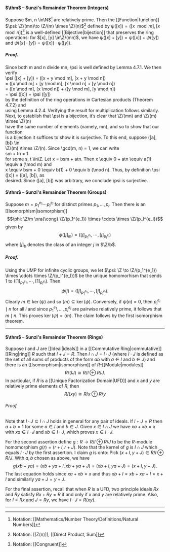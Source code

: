 #### $\thm$ – Sunzi's Remainder Theorem (Integers)
Suppose $m, n \in\N$[^1] are relatively prime. Then the [[Function|function]] $\psi: \Z/(mn)\to \Z/(m) \times \Z/(n)$[^2] defined by $\psi ([x]) = ([x \mod m], [x \mod n])$[^3] is a well-defined [[Bijective|bijection]] that preserves the ring operations: for $[x], [y] \in\Z/(mn)$, we have $\psi ([x] + [y]) = \psi ([x]) + \psi ([y])$  and  $\psi ([x] \cdot  [y]) = \psi ([x]) \cdot  \psi ([y])$.

##### *Proof.*
Since both m and n divide mn, \psi  is well defined by Lemma 4.7.1. We then  
verify  
\psi ([x] + [y]) = ([x + y \mod m], [x + y \mod n])  
= ([x \mod m] + [y \mod m], [x \mod n] + [y \mod n])  
= ([x \mod m], [x \mod n]) + ([y \mod m], [y \mod n])  
= \psi ([x]) + \psi ([y])  
by the definition of the ring operations in Cartesian products (Theorem 4.7.2) and  
using Lemma 4.2.4. Verifying the result for multiplication follows similarly.  
Next, to establish that \psi  is a bijection, it’s clear that \Z/(mn) and \Z/(m) \times \Z/(n)  
have the same number of elements (namely, mn), and so to show that our function  
is a bijection it suffices to show it is surjective. To this end, suppose ([a], [b]) \in  
\Z/(m) \times \Z/(n). Since \gcd(m, n) = 1, we can write  
sm + tn = 1  
for some s, t \in\Z. Let x = bsm + atn. Then x \equiv 0 + atn \equiv a(1) \equiv a (\mod m) and  
x \equiv bsm + 0 \equiv b(1) + 0 \equiv b (\mod n). Thus, by definition \psi ([x]) = ([a], [b]), as  
desired. Since ([a], [b]) was arbitrary, we conclude \psi  is surjective.

[^1]: Notation: [[Mathematics/Number Theory/Definitions/Natural Numbers]]
[^2]: Notation: [[Z(n)]], [[Direct Product, Sum]]
[^3]: Notation: [[Congruent]]

#### $\thm$ – Sunzi's Remainder Theorem (Groups)
Suppose $m = p_1^{e_1} \cdots p_l^{e_l}$ for distinct primes $p_1, \dots, p_l$. Then there is an [[Isomorphism|isomorphism]]
$$\phi: \Z/m \xra{\cong} \Z/(p_1^{e_1}) \times \cdots \times \Z/(p_l^{e_l})$$
given by
$$\phi([j]_m) = ([j]_{{p_1}^{e_1}}, \cdots, [j]_{{p_l}^{e_l}})$$
where $[j]_b$ denotes the class of an integer $j$ in $\Z/b$.
##### *Proof.*
Using the UMP for infinite cyclic groups, 
we let $\psi: \Z \to \Z/(p_1^{e_1}) \times \cdots \times \Z/(p_l^{e_l})$ be the unique homomorhism that sends $1$ to 
$([1]_{{p_1}^{e_1}}, \cdots, [1]_{{p_l}^{e_l}})$. Then 
$$
\psi(j) = ([j]_{{p_1}^{e_1}}, \cdots, [j]_{{p_l}^{e_l}}).
$$
Clearly $m \in \ker(\psi)$ and so $\langle m \rangle \subseteq \ker(\psi)$. Conversely, if $\psi(n) = 0$, then $p_i^{e_i} \mid n$ for all $i$ and since 
$p_1^{e_1}, \dots, p_l^{e_l}$ are pairwise relatively prime, it follows that $m \mid n$. This proves $\ker(\psi) = \langle m \rangle$. The claim follows by the first isomorphism theorem.
***

#### $\thm$ – Sunzi's Remainder Theorem (Rings)
Suppose $I$ and $J$ are [[Ideal|ideals]] in a [[Commutative Ring|commutative]] [[Ring|ring]] $R$ such that $I + J = R$. Then $I \cap J = I \cdot J$ (where $I \cdot J$ is defined as the set of all sums of products of  the form $ab$ with $a \in I$ and $b \in J$) and there is an [[Isomorphism|isomorphism]] of $R$-[[Module|modules]] $$R/(I J) \cong R/I \oplus R/J.$$
In particular, if $R$ is a [[Unique Factorization Domain|UFD]] and $x$ and $y$ are relatively prime elements of $R$, then $$R/(xy) \cong R/x \oplus R/y$$

###### *Proof.* 
Note that $I \cdot J \subseteq I \cap J$ holds in general for any pair of ideals. If $I + J = R$ then $a + b = 1$ for some $a \in I$ and $b \in J$. Given $x \in I \cap J$ we have $xa + xb = x$ with $xa \in I \cdot J$ and $xb \in I \cdot J$, which proves $x \in I \cdot J$.

For the second assertion define $g: R \to R/I \oplus R/J$ to be the $R$-module homomorphism $g(r) = (r +I, r + J)$. Note that the kernel of $g$ is $I \cap J$ which equals $I\cdot J$ by the first assertion. I claim $g$ is onto: Pick $(x + I, y +J) \in R/I \oplus R/J$. With $a,b$ chosen as above, we have $$ g(xb + ya) = (xb + ya + I, xb + ya + J) = (xb + I, ya + J) = (x + I, y +J).$$The last equation holds since $xa + xb = x$ and thus $xb + I = xb + xa + I = x + I$ and similarly $ya + J = y + J$.

For the final assertion, recall that when $R$ is a UFD, two principle ideals $Rx$ and $Ry$ satisfy $Rx + Ry = R$ if and only if $x$ and $y$ are relatively prime. Also, for $I = Rx$ and $J = Ry$, we have $I\cdot J = R(xy)$. 
***